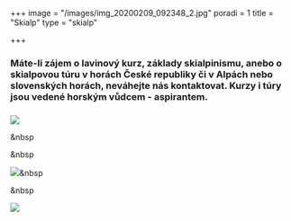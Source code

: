 +++
image = "/images/img_20200209_092348_2.jpg"
poradi = 1
title = "Skialp"
type = "skialp"

+++
### Máte-li zájem o lavinový kurz, základy skialpinismu, anebo o skialpovou túru v horách České republiky či v Alpách nebo slovenských horách, neváhejte nás kontaktovat. Kurzy i túry jsou vedené horským vůdcem - aspirantem.

### 

![](/images/dscn3399.JPG)

&nbsp

&nbsp

![](/images/dscn3896.JPG)&nbsp

&nbsp

![](/images/dscn3360.JPG)